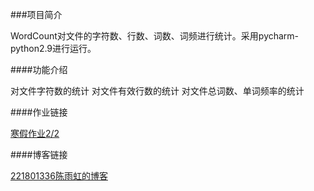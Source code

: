 
###项目简介

WordCount对文件的字符数、行数、词数、词频进行统计。采用pycharm-python2.9进行运行。

####功能介绍

对文件字符数的统计
对文件有效行数的统计
对文件总词数、单词频率的统计

####作业链接

[寒假作业2/2](https://edu.cnblogs.com/campus/fzu/2021SpringSoftwareEngineeringPractice/homework/11740)

####博客链接

[221801336陈雨虹的博客](https://www.cnblogs.com/mayrain-yh/p/14462245.html)
